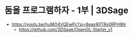 # 둠을 프로그램하자 - 1부 | 3DSage
- https://youtu.be/huMO4VQEwPc?si=8eax90TRs0RPH9hl
  - https://github.com/3DSage/OpenGL-Starter_v1

  

